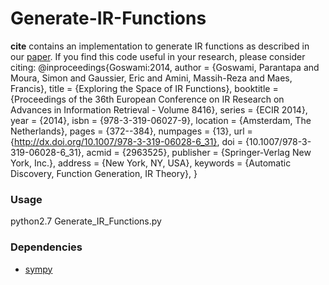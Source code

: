 # Generate-IR-Functions

**cite** contains an implementation to generate IR functions as described in our [paper](http://ama.liglab.fr/Khronos/Docs/ECIR2014.pdf).  If you find this code useful in your research, please consider citing:
    @inproceedings{Goswami:2014,
	 author = {Goswami, Parantapa and Moura, Simon and Gaussier, Eric and Amini, Massih-Reza and Maes, Francis},
	 title = {Exploring the Space of IR Functions},
	 booktitle = {Proceedings of the 36th European Conference on IR Research on Advances in Information Retrieval - Volume 8416},
	 series = {ECIR 2014},
	 year = {2014},
	 isbn = {978-3-319-06027-9},
	 location = {Amsterdam, The Netherlands},
	 pages = {372--384},
	 numpages = {13},
	 url = {http://dx.doi.org/10.1007/978-3-319-06028-6_31},
	 doi = {10.1007/978-3-319-06028-6_31},
	 acmid = {2963525},
	 publisher = {Springer-Verlag New York, Inc.},
	 address = {New York, NY, USA},
	 keywords = {Automatic Discovery, Function Generation, IR Theory},
    }

### Usage
python2.7 Generate_IR_Functions.py

### Dependencies
* [sympy](http://www.sympy.org/fr/index.html)
